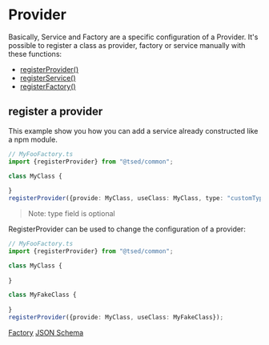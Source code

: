 # Provider

Basically, Service and Factory are a specific configuration of a Provider.
It's possible to register a class as provider, factory or service manually with these functions:

- [registerProvider()](api/common/di/providerregistry.md)
- [registerService()](api/common/di/providerregistry.md)
- [registerFactory()](api/common/di/providerregistry.md)

## register a provider

This example show you how you can add a service already constructed like a npm module.

```typescript
// MyFooFactory.ts
import {registerProvider} from "@tsed/common";

class MyClass {
    
}
registerProvider({provide: MyClass, useClass: MyClass, type: "customTypeProvider"});
```

> Note: type field is optional

RegisterProvider can be used to change the configuration of a provider:

```typescript
// MyFooFactory.ts
import {registerProvider} from "@tsed/common";

class MyClass {
    
}

class MyFakeClass {
    
}
registerProvider({provide: MyClass, useClass: MyFakeClass});
```


<div class="guide-links">
<a href="#/docs/services/factory">Factory</a>
<a href="#/docs/jsonschema">JSON Schema</a>
</div>